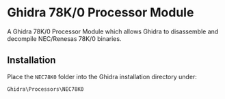 # Ghidra 78K/0 Processor Module
A Ghidra 78K/0 Processor Module which allows Ghidra to disassemble and decompile NEC/Renesas 78K/0 binaries.

## Installation
Place the ```NEC78K0``` folder into the Ghidra installation directory under:

```
Ghidra\Processors\NEC78K0
```
